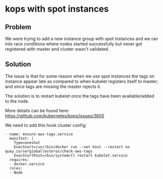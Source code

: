 # kops with spot instances

## Problem

We were trying to add a new instance group with spot instances and we ran into race conditions where nodes started 
successfully but never got registered with master and cluster wasn't validated.

## Solution

The issue is that for some reason when we use spot instances the tags on instance appear late as compared to when kubelet
registers itself to master; and since tags are missing the master rejects it.

The solution is to restart kubelet once the tags have been available/added to the node.

More details can be found here:
https://github.com/kubernetes/kops/issues/3605

We need to add this hook cluster config:

```
- name: ensure-aws-tags.service
  manifest: |
    Type=oneshot
    ExecStart=/usr/bin/docker run --net host --restart no quay.io/sergioballesteros/check-aws-tags
    ExecStartPost=/bin/systemctl restart kubelet.service
  requires:
  - docker.service
  roles:
  - Node
```